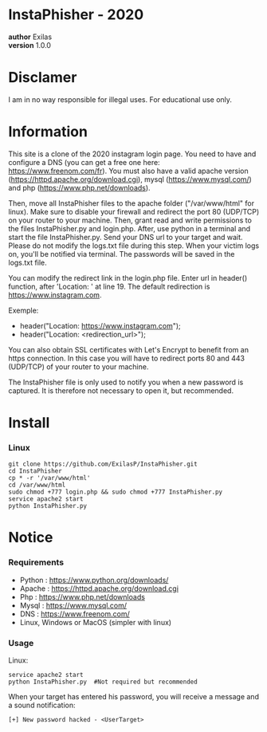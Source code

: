 # InstaPhisher - 2020

__author__ Exilas <br/>
__version__ 1.0.0


# Disclamer

I am in no way responsible for illegal uses. For educational use only.


# Information

This site is a clone of the 2020 instagram login page. You need to have and configure a DNS (you can get a free one here: https://www.freenom.com/fr). You must also have a valid apache version (https://httpd.apache.org/download.cgi), mysql (https://www.mysql.com/) and php (https://www.php.net/downloads).

Then, move all InstaPhisher files to the apache folder ("/var/www/html" for linux). Make sure to disable your firewall and redirect the port 80 (UDP/TCP) on your router to your machine. Then, grant read and write permissions to the files InstaPhisher.py and login.php. After, use python in a terminal and start the file InstaPhisher.py. Send your DNS url to your target and wait. Please do not modify the logs.txt file during this step. When your victim logs on, you'll be notified via terminal. The passwords will be saved in the logs.txt file.

You can modify the redirect link in the login.php file. Enter url in header() function, after 'Location: ' at line 19. The default redirection is https://www.instagram.com.

Exemple:
-   header("Location: https://www.instagram.com");
-   header("Location: <redirection_url>");

You can also obtain SSL certificates with Let's Encrypt to benefit from an https connection. In this case you will have to redirect ports 80 and 443 (UDP/TCP) of your router to your machine.

The InstaPhisher file is only used to notify you when a new password is captured. It is therefore not necessary to open it, but recommended.


# Install

### Linux

```
git clone https://github.com/ExilasP/InstaPhisher.git
cd InstaPhisher
cp * -r '/var/www/html'
cd /var/www/html
sudo chmod +777 login.php && sudo chmod +777 InstaPhisher.py
service apache2 start
python InstaPhisher.py
```


# Notice

### Requirements

-   Python : https://www.python.org/downloads/
-   Apache : https://httpd.apache.org/download.cgi
-   Php    : https://www.php.net/downloads
-   Mysql  : https://www.mysql.com/
-   DNS    : https://www.freenom.com/
-   Linux, Windows or MacOS (simpler with linux)

### Usage

Linux:
```
service apache2 start
python InstaPhisher.py  #Not required but recommended
```

When your target has entered his password, you will receive a message and a sound notification:
```
[+] New password hacked - <UserTarget>
```
